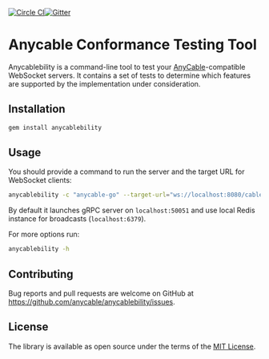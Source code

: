 [![Circle CI](https://circleci.com/gh/anycable/anycablebility/tree/master.svg?style=svg)](https://circleci.com/gh/anycable/anycablebility/tree/master)<a href="https://gitter.im/anycable/anycablebility"><img src="https://img.shields.io/badge/gitter-join%20chat%20%E2%86%92-brightgreen.svg" alt="Gitter"></a>

# Anycable Conformance Testing Tool

Anycablebility is a command-line tool to test your [AnyCable](http://anycable.io)-compatible WebSocket servers.
It contains a set of tests to determine which features are supported by the implementation under consideration.

## Installation

```sh
gem install anycablebility
```

## Usage

You should provide a command to run the server and the target URL for WebSocket clients:

```sh
anycablebility -c "anycable-go" --target-url="ws://localhost:8080/cable"
```

By default it launches gRPC server on `localhost:50051` and use local Redis instance for broadcasts (`localhost:6379`).

For more options run:

```sh
anycablebility -h
```

## Contributing

Bug reports and pull requests are welcome on GitHub at https://github.com/anycable/anycablebility/issues.

## License
The library is available as open source under the terms of the [MIT License](http://opensource.org/licenses/MIT).
